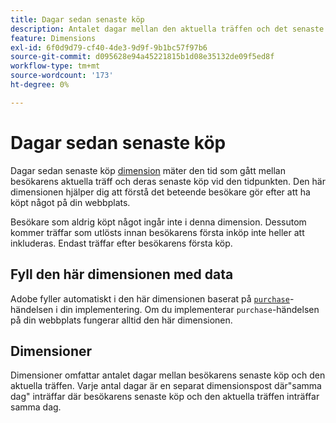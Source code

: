 ```yaml
---
title: Dagar sedan senaste köp
description: Antalet dagar mellan den aktuella träffen och det senaste köpet de gjorde.
feature: Dimensions
exl-id: 6f0d9d79-cf40-4de3-9d9f-9b1bc57f97b6
source-git-commit: d095628e94a45221815b1d08e35132de09f5ed8f
workflow-type: tm+mt
source-wordcount: '173'
ht-degree: 0%

---
```


# Dagar sedan senaste köp

Dagar sedan senaste köp [dimension](overview.md) mäter den tid som gått mellan besökarens aktuella träff och deras senaste köp vid den tidpunkten. Den här dimensionen hjälper dig att förstå det beteende besökare gör efter att ha köpt något på din webbplats.

Besökare som aldrig köpt något ingår inte i denna dimension. Dessutom kommer träffar som utlösts innan besökarens första inköp inte heller att inkluderas. Endast träffar efter besökarens första köp.

## Fyll den här dimensionen med data

Adobe fyller automatiskt i den här dimensionen baserat på [`purchase`](/help/implement/vars/page-vars/events/event-purchase.md)-händelsen i din implementering. Om du implementerar `purchase`-händelsen på din webbplats fungerar alltid den här dimensionen.

## Dimensioner

Dimensioner omfattar antalet dagar mellan besökarens senaste köp och den aktuella träffen. Varje antal dagar är en separat dimensionspost där&quot;samma dag&quot; inträffar där besökarens senaste köp och den aktuella träffen inträffar samma dag.
